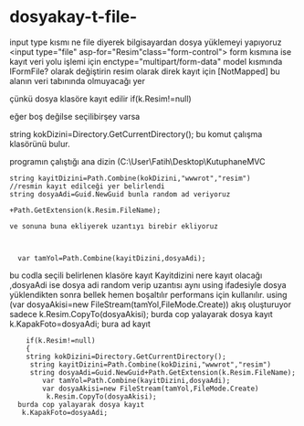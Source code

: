 # dosyakay-t-file-
input type kısmı ne file diyerek bilgisayardan dosya yüklemeyi yapıyoruz 
   <input type="file"  asp-for="Resim"class="form-control">
form kısmına ise kayıt veri yolu işlemi için
enctype="multipart/form-data"
model kısmında IFormFile? olarak değiştirin resim olarak direk kayıt için 
   [NotMapped] bu alanın veri tabınında olmuyacağı yer
   
   çünkü dosya klasöre kayıt edilir
 if(k.Resim!=null)
 
 eğer boş değilse seçilibirşey varsa
 
   string kokDizini=Directory.GetCurrentDirectory();
   bu komut çalışma klasörünü bulur.
   
   programın çalıştığı ana dizin (C:\User\Fatih\Desktop\KutuphaneMVC

    string kayitDizini=Path.Combine(kokDizini,"wwwrot","resim")
    //resmin kayıt edilceği yer belirlendi
    string dosyaAdi=Guid.NewGuid bunla random ad veriyoruz
    
    +Path.GetExtension(k.Resim.FileName); 
    
    ve sonuna buna ekliyerek uzantıyı birebir ekliyoruz
    
    

      var tamYol=Path.Combine(kayitDizini,dosyaAdi);
      
   bu codla seçili belirlenen klasöre kayıt Kayitdizini nere kayıt olacağı ,dosyaAdi ise dosya adi random verip uzantısı aynı 
   using ifadesiyle dosya yüklendikten sonra bellek hemen boşaltılır performans için kullanılır.
    using (var dosyaAkisi=new FileStream(tamYol,FileMode.Create))
    akış oluşturuyor  sadece
      k.Resim.CopyTo(dosyaAkisi);
      burda cop yalayarak dosya kayıt 
       k.KapakFoto=dosyaAdi;
       bura ad kayıt 

       
        if(k.Resim!=null)
        {
        string kokDizini=Directory.GetCurrentDirectory();
         string kayitDizini=Path.Combine(kokDizini,"wwwrot","resim")
         string dosyaAdi=Guid.NewGuid+Path.GetExtension(k.Resim.FileName);
            var tamYol=Path.Combine(kayitDizini,dosyaAdi);
            var dosyaAkisi=new FileStream(tamYol,FileMode.Create)
             k.Resim.CopyTo(dosyaAkisi);
      burda cop yalayarak dosya kayıt 
       k.KapakFoto=dosyaAdi;
         
        
